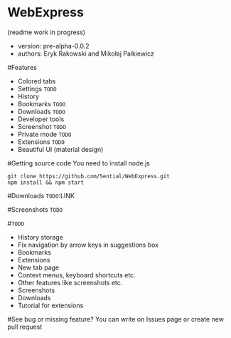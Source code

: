 # WebExpress
(readme work in progress)
* version: pre-alpha-0.0.2
* authors: Eryk Rakowski and Mikołaj Palkiewicz

#Features
* Colored tabs
* Settings `TODO`
* History
* Bookmarks `TODO`
* Downloads `TODO`
* Developer tools
* Screenshot `TODO`
* Private mode `TODO`
* Extensions `TODO`
* Beautiful UI (material design)

#Getting source code
You need to install node.js
```
git clone https://github.com/Sential/WebExpress.git
npm install && npm start
```

#Downloads
`TODO`:LINK

#Screenshots
`TODO`

#`TODO`
* History storage
* Fix navigation by arrow keys in suggestions box
* Bookmarks
* Extensions
* New tab page
* Context menus, keyboard shortcuts etc.
* Other features like screenshots etc.
* Screenshots
* Downloads
* Tutorial for extensions

#See bug or missing feature?
You can write on Issues page or create new pull request


